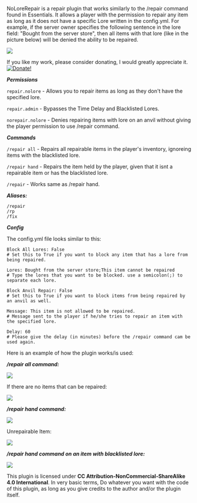 NoLoreRepair is a repair plugin that works similarly to the /repair command found in Essentials. It allows a player with the permission to repair any item as long as it does not have a specific Lore written in the config.yml. For example, if the server owner specifies the following sentence in the lore field: "Bought from the server store", then all items with that lore (like in the picture below) will be denied the ability to be repaired.

![](http://i.imgur.com/cek4tqU.png?1)

If you like my work, please consider donating, I would greatly appreciate it. [![Donate!](https://www.paypalobjects.com/en_US/i/btn/btn_donate_LG.gif)](https://www.paypal.com/cgi-bin/webscr?cmd=_donations&business=vik1395lp@gmail.com&lc=US&item_name=Spigot%20Plugins&item_number=LegitPlay.net%20Plugin%20Dev&no_note=0&currency_code=USD&bn=PP-DonationsBF:btn_donateCC_LG.gif:NonHostedGuest)

***Permissions***

`repair.nolore` - Allows you to repair items as long as they don't have the specified lore.

`repair.admin` - Bypasses the Time Delay and Blacklisted Lores.

`norepair.nolore` - Denies repairing items with lore on an anvil without giving the player permission to use /repair command.

***Commands***

`/repair all` - Repairs all repairable items in the player's inventory, ignoreing items with the blacklisted lore.

`/repair hand` - Repairs the item held by the player, given that it isnt a repairable item or has the blacklisted lore.

`/repair` - Works same as /repair hand.

***Aliases:***

    /repair
    /rp
    /fix

***Config***

The config.yml file looks similar to this:

    Block All Lores: False
    # Set this to True if you want to block any item that has a lore from being repaired.
    
    Lores: Bought from the server store;This item cannot be repaired
    # Type the lores that you want to be blocked. use a semicolon(;) to separate each lore.
    
    Block Anvil Repair: False
    # Set this to True if you want to block items from being repaired by an anvil as well.
    
    Message: This item is not allowed to be repaired.
    # Message sent to the player if he/she tries to repair an item with the specified lore.
    
    Delay: 60
    # Please give the delay (in minutes) before the /repair command cam be used again.

Here is an example of how the plugin works/is used:

***/repair all command:***

![](http://i.imgur.com/qHdYWrh.png?1)

If there are no items that can be repaired:

![](http://i.imgur.com/sRogshO.png?2)

***/repair hand command:***

![](http://i.imgur.com/rXFJNVR.png?1)

Unrepairable Item:

![](http://i.imgur.com/ySz3uLk.png?1)

***/repair hand command on an item with blacklisted lore:***

![](http://i.imgur.com/lvkpaN0.png?1)


This plugin is licensed under **CC Attribution-NonCommercial-ShareAlike 4.0 International**. In very basic terms, Do whatever you want with the code of this plugin, as long as you give credits to the author and/or the plugin itself.
